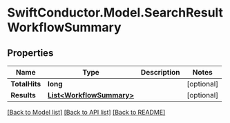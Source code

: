 # SwiftConductor.Model.SearchResultWorkflowSummary

## Properties

Name | Type | Description | Notes
------------ | ------------- | ------------- | -------------
**TotalHits** | **long** |  | [optional] 
**Results** | [**List&lt;WorkflowSummary&gt;**](WorkflowSummary.md) |  | [optional] 

[[Back to Model list]](../README.md#documentation-for-models) [[Back to API list]](../README.md#documentation-for-api-endpoints) [[Back to README]](../README.md)

